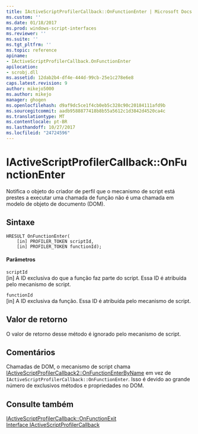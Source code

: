 ```yaml
---
title: IActiveScriptProfilerCallback::OnFunctionEnter | Microsoft Docs
ms.custom: ''
ms.date: 01/18/2017
ms.prod: windows-script-interfaces
ms.reviewer: ''
ms.suite: ''
ms.tgt_pltfrm: ''
ms.topic: reference
apiname:
- IActiveScriptProfilerCallback.OnFunctionEnter
apilocation:
- scrobj.dll
ms.assetid: 12dab2b4-df4e-444d-99cb-25e1c278e6e8
caps.latest.revision: 9
author: mikejo5000
ms.author: mikejo
manager: ghogen
ms.openlocfilehash: d9af9dc5ce1f4cb0eb5c328c90c20184111afd9b
ms.sourcegitcommit: aadb9588877418b8b55a5612c1d3842d4520ca4c
ms.translationtype: MT
ms.contentlocale: pt-BR
ms.lasthandoff: 10/27/2017
ms.locfileid: "24724596"
---
```

# <a name="iactivescriptprofilercallbackonfunctionenter"></a>IActiveScriptProfilerCallback::OnFunctionEnter
Notifica o objeto do criador de perfil que o mecanismo de script está prestes a executar uma chamada de função não é uma chamada em modelo de objeto de documento (DOM).  
  
## <a name="syntax"></a>Sintaxe  
  
```  
HRESULT OnFunctionEnter(  
    [in] PROFILER_TOKEN scriptId,   
    [in] PROFILER_TOKEN functionId);  
```  
  
#### <a name="parameters"></a>Parâmetros  
 `scriptId`  
 [in] A ID exclusiva do que a função faz parte do script. Essa ID é atribuída pelo mecanismo de script.  
  
 `functionId`  
 [in] A ID exclusiva da função. Essa ID é atribuída pelo mecanismo de script.  
  
## <a name="return-value"></a>Valor de retorno  
 O valor de retorno desse método é ignorado pelo mecanismo de script.  
  
## <a name="remarks"></a>Comentários  
 Chamadas de DOM, o mecanismo de script chama [IActiveScriptProfilerCallback2::OnFunctionEnterByName](../../winscript/reference/iactivescriptprofilercallback2-onfunctionenterbyname.md) em vez de `IActiveScriptProfilerCallback::OnFunctionEnter`. Isso é devido ao grande número de exclusivos métodos e propriedades no DOM.  
  
## <a name="see-also"></a>Consulte também  
 [IActiveScriptProfilerCallback::OnFunctionExit](../../winscript/reference/iactivescriptprofilercallback-onfunctionexit.md)   
 [Interface IActiveScriptProfilerCallback](../../winscript/reference/iactivescriptprofilercallback-interface.md)